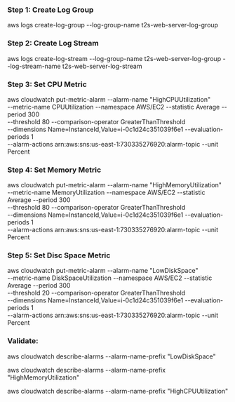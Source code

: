 ### Step 1: Create Log Group
aws logs create-log-group --log-group-name t2s-web-server-log-group

### Step 2: Create Log Stream
aws logs create-log-stream --log-group-name t2s-web-server-log-group --log-stream-name t2s-web-server-log-stream

### Step 3: Set CPU Metric
aws cloudwatch put-metric-alarm --alarm-name "HighCPUUtilization" \
--metric-name CPUUtilization --namespace AWS/EC2 --statistic Average --period 300 \
--threshold 80 --comparison-operator GreaterThanThreshold \
--dimensions Name=InstanceId,Value=i-0c1d24c351039f6e1 --evaluation-periods 1 \
--alarm-actions arn:aws:sns:us-east-1:730335276920:alarm-topic --unit Percent

### Step 4: Set Memory Metric
aws cloudwatch put-metric-alarm --alarm-name "HighMemoryUtilization" \
--metric-name MemoryUtilization --namespace AWS/EC2 --statistic Average --period 300 \
--threshold 80 --comparison-operator GreaterThanThreshold \
--dimensions Name=InstanceId,Value=i-0c1d24c351039f6e1 --evaluation-periods 1 \
--alarm-actions arn:aws:sns:us-east-1:730335276920:alarm-topic --unit Percent

### Step 5: Set Disc Space Metric
aws cloudwatch put-metric-alarm --alarm-name "LowDiskSpace" \
--metric-name DiskSpaceUtilization --namespace AWS/EC2 --statistic Average --period 300 \
--threshold 20 --comparison-operator GreaterThanThreshold \
--dimensions Name=InstanceId,Value=i-0c1d24c351039f6e1 --evaluation-periods 1 \
--alarm-actions arn:aws:sns:us-east-1:730335276920:alarm-topic --unit Percent

### Validate: 
aws cloudwatch describe-alarms --alarm-name-prefix "LowDiskSpace"

aws cloudwatch describe-alarms --alarm-name-prefix "HighMemoryUtilization"

aws cloudwatch describe-alarms --alarm-name-prefix "HighCPUUtilization"
